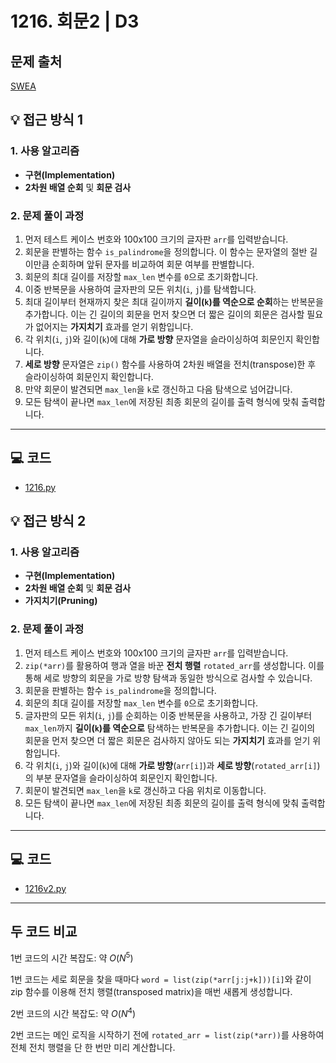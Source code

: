 # 1216. 회문2 | D3

## 문제 출처
[SWEA](https://swexpertacademy.com/main/code/problem/problemDetail.do?contestProbId=AV14Rq5aABUCFAYi)

## 💡 접근 방식 1

### 1. 사용 알고리즘
* **구현(Implementation)**
* **2차원 배열 순회** 및 **회문 검사**

### 2. 문제 풀이 과정
1.  먼저 테스트 케이스 번호와 100x100 크기의 글자판 `arr`를 입력받습니다.
2.  회문을 판별하는 함수 `is_palindrome`을 정의합니다. 이 함수는 문자열의 절반 길이만큼 순회하며 앞뒤 문자를 비교하여 회문 여부를 판별합니다.
3.  회문의 최대 길이를 저장할 `max_len` 변수를 `0`으로 초기화합니다.
4.  이중 반복문을 사용하여 글자판의 모든 위치(`i`, `j`)를 탐색합니다.
5.  최대 길이부터 현재까지 찾은 최대 길이까지 **길이(`k`)를 역순으로 순회**하는 반복문을 추가합니다. 이는 긴 길이의 회문을 먼저 찾으면 더 짧은 길이의 회문은 검사할 필요가 없어지는 **가지치기** 효과를 얻기 위함입니다.
6.  각 위치(`i`, `j`)와 길이(`k`)에 대해 **가로 방향** 문자열을 슬라이싱하여 회문인지 확인합니다.
7.  **세로 방향** 문자열은 `zip()` 함수를 사용하여 2차원 배열을 전치(transpose)한 후 슬라이싱하여 회문인지 확인합니다.
8.  만약 회문이 발견되면 `max_len`을 `k`로 갱신하고 다음 탐색으로 넘어갑니다.
9.  모든 탐색이 끝나면 `max_len`에 저장된 최종 회문의 길이를 출력 형식에 맞춰 출력합니다.

---

## 💻 코드
* [1216.py](1216.py)



## 💡 접근 방식 2

### 1. 사용 알고리즘
* **구현(Implementation)**
* **2차원 배열 순회** 및 **회문 검사**
* **가지치기(Pruning)**

### 2. 문제 풀이 과정
1.  먼저 테스트 케이스 번호와 100x100 크기의 글자판 `arr`를 입력받습니다.
2.  `zip(*arr)`를 활용하여 행과 열을 바꾼 **전치 행렬** `rotated_arr`를 생성합니다. 이를 통해 세로 방향의 회문을 가로 방향 탐색과 동일한 방식으로 검사할 수 있습니다.
3.  회문을 판별하는 함수 `is_palindrome`을 정의합니다.
4.  회문의 최대 길이를 저장할 `max_len` 변수를 `0`으로 초기화합니다.
5.  글자판의 모든 위치(`i`, `j`)를 순회하는 이중 반복문을 사용하고, 가장 긴 길이부터 `max_len`까지 **길이(`k`)를 역순으로** 탐색하는 반복문을 추가합니다. 이는 긴 길이의 회문을 먼저 찾으면 더 짧은 회문은 검사하지 않아도 되는 **가지치기** 효과를 얻기 위함입니다.
6.  각 위치(`i`, `j`)와 길이(`k`)에 대해 **가로 방향**(`arr[i]`)과 **세로 방향**(`rotated_arr[i]`)의 부분 문자열을 슬라이싱하여 회문인지 확인합니다.
7.  회문이 발견되면 `max_len`을 `k`로 갱신하고 다음 위치로 이동합니다.
8.  모든 탐색이 끝나면 `max_len`에 저장된 최종 회문의 길이를 출력 형식에 맞춰 출력합니다.

---

## 💻 코드
* [1216v2.py](1216v2.py)


---

## 두 코드 비교

1번 코드의 시간 복잡도: 약 $O(N^5)$
    
  1번 코드는 세로 회문을 찾을 때마다 `word = list(zip(*arr[j:j+k]))[i]`와 같이 zip 함수를 이용해 전치 행렬(transposed matrix)을 매번 새롭게 생성합니다.

2번 코드의 시간 복잡도: 약 $O(N^4)$

  2번 코드는 메인 로직을 시작하기 전에 `rotated_arr = list(zip(*arr))`를 사용하여 전체 전치 행렬을 단 한 번만 미리 계산합니다.